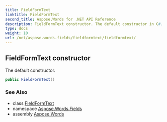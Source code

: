 ```yaml
---
title: FieldFormText
linktitle: FieldFormText
second_title: Aspose.Words for .NET API Reference
description: FieldFormText constructor. The default constructor in C#.
type: docs
weight: 10
url: /net/aspose.words.fields/fieldformtext/fieldformtext/
---
```

## FieldFormText constructor

The default constructor.

```csharp
public FieldFormText()
```

### See Also

* class [FieldFormText](../)
* namespace [Aspose.Words.Fields](../../fieldformtext/)
* assembly [Aspose.Words](../../../)
